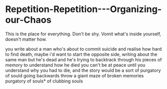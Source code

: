 # Repetition-Repetition---Organizing-our-Chaos
This is the place for everything. Don't be shy. Vomit what's inside yourself, doesn't matter how.

you write about a man who's about to commit suicide and realise how hard to find death, maybe i'd want to start the opposite side, writing about the same man but he's dead and he's trying to backtrack through his pieces of memory to understand how he died
you can't be at peace until you understand why you had to die, and the story would be a sort of purgatory of sould going backwards throw a giant maze of broken memories
purgatory of souls*
of clubbing souls
